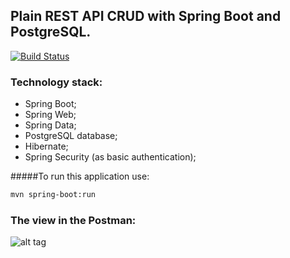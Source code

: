 ## Plain REST API CRUD with Spring Boot and PostgreSQL.

[![Build Status](https://travis-ci.org/OKaluzny/spring-boot-rest-api-postgresql.svg?branch=master)](https://travis-ci.org/OKaluzny/spring-boot-rest-api-postgresql)

### Technology stack:

* Spring Boot;
* Spring Web;
* Spring Data;
* PostgreSQL database;
* Hibernate;
* Spring Security (as basic authentication);

#####To run this application use:

```bash
mvn spring-boot:run
```

### The view in the Postman:

![alt tag](http://i.piccy.info/i9/6fe13c87057a456bf9d25c151197c4d9/1479742734/78918/1085055/restpro.jpg)